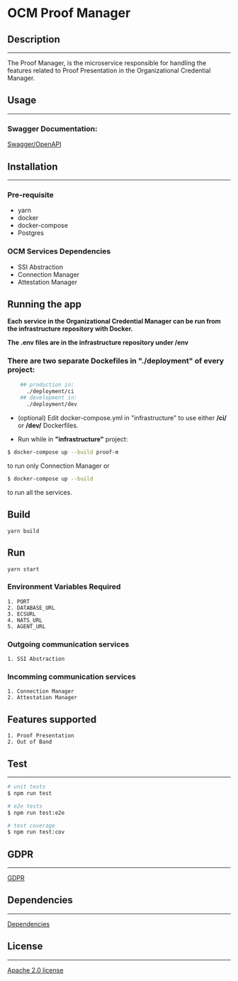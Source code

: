 # OCM Proof Manager

## Description
<hr/>
The Proof Manager, is the microservice responsible for handling the features related to Proof Presentation in the Organizational Credential Manager.

## Usage
<hr/>

###  Swagger Documentation: 

[Swagger/OpenAPI](swagger.json)

## Installation
<hr/>

### Pre-requisite

* yarn
* docker
* docker-compose
* Postgres

### OCM Services Dependencies

* SSI Abstraction
* Connection Manager
* Attestation Manager

## Running the app

**Each service in the Organizational Credential Manager can be run from the infrastructure repository with Docker.**

**The .env files are in the infrastructure repository under /env**

### There are two separate Dockefiles in "./deployment" of every project:
```bash
    ## production in:
      ./deployment/ci
    ## development in:
      ./deployment/dev
```

* (optional) Edit docker-compose.yml in "infrastructure" to use either **/ci/** or **/dev/** Dockerfiles.

* Run while in **"infrastructure"** project:
```bash
$ docker-compose up --build proof-m
```
to run only Connection Manager or
```bash
$ docker-compose up --build
```
to run all the services.


## Build
```
yarn build
```

## Run
```
yarn start
```

### Environment Variables Required
```
1. PORT
2. DATABASE_URL
3. ECSURL
4. NATS_URL
5. AGENT_URL
```

### Outgoing communication services
```
1. SSI Abstraction
```

### Incomming communication services
```
1. Connection Manager
2. Attestation Manager
```

## Features supported
```
1. Proof Presentation 
2. Out of Band
```


## Test
<hr/>

```bash
# unit tests
$ npm run test

# e2e tests
$ npm run test:e2e

# test coverage
$ npm run test:cov
```


## GDPR
<hr/>

[GDPR](GDPR.md)

## Dependencies
<hr/>

[Dependencies](package.json)

## License
<hr/>

[Apache 2.0 license](LICENSE)
